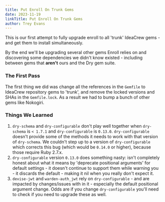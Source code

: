 ```yaml
---
title: Put Enroll On Trunk Gems
date: 2023-11-19
linkTitle: Put Enroll On Trunk Gems
author: Trey Evans
---
```


This is our first attempt to fully upgrade enroll to all 'trunk' IdeaCrew gems - and get them to install simultaneously.

By the end we'll be upgrading several other gems Enroll relies on and discovering some dependencies we didn't know existed - including between gems that **aren't** ours and the Dry gem suite.

### The First Pass

The first thing we did was change all the references in the `Gemfile` to IdeaCrew repository gems to 'trunk', and remove the locked versions and SHAs in the `Gemfile.lock`.  As a result we had to bump a bunch of other gems like Nokogiri.

### Things We Learned

1. `dry-schema` and `dry-configurable` don't play well together when `dry-schema` is `< 1.7.1` and `dry-configurable` is `0.13.0`.  `dry-configurable` doesn't provide some of the methods it needs to work with that version of `dry-schema`.  We couldn't step up to a version of `dry-configurable` which corrects this bug (which would be `0.14.0` or higher), because those require Ruby 2.7.x.
2. `dry-configurable` version `0.13.0` does something nasty:
isn't completely honest about what it means by 'deprecate positional arguments' for default settings - it doesn't continue to support them while warning you - it discards the default - making it nil when you really don't expect it.
3. `devise-jwt` and `warden-auth_jwt` rely on `dry-configurable` - and are impacted by changes/issues with in it - especially the default positional argument change.  Odds are if you change `dry-configurable` you'll need to check if you need to upgrade these as well.
